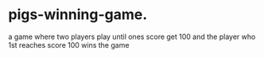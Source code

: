 # pigs-winning-game.
a game where two players play until ones score get 100 and the player who 1st reaches score 100 wins the game
